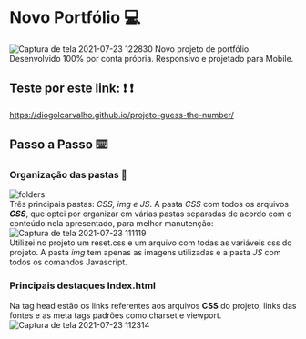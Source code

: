 # Novo Portfólio :computer:
![Captura de tela 2021-07-23 122830](https://user-images.githubusercontent.com/84794798/126805115-0d1d68e8-234d-40cb-843b-ee2e6ebb4229.jpg)
  Novo projeto de portfólio. Desenvolvido 100% por conta própria. Responsivo e projetado para Mobile.
## Teste por este link: :exclamation: :exclamation:
  https://diogolcarvalho.github.io/projeto-guess-the-number/
## Passo a Passo :keyboard:
  ### Organização das pastas :file_folder:
  ![folders](https://user-images.githubusercontent.com/84794798/126793442-1cd8091c-cbda-4035-8593-6387382f18af.jpg)<br/> 
  Três principais pastas: _CSS, img e JS_. A pasta _CSS_ com todos os arquivos __*CSS*__, que optei por organizar em várias pastas separadas de acordo com o conteúdo nela apresentado, para melhor manutenção: <br/> 
  ![Captura de tela 2021-07-23 111119](https://user-images.githubusercontent.com/84794798/126794541-7c684a35-10c6-498c-819f-5c124abe3efe.jpg)<br/> 
Utilizei no projeto um reset.css e um arquivo com todas as variáveis css do projeto. A pasta _img_ tem apenas as imagens utilizadas e a pasta _JS_ com todos os comandos Javascript.  
 ### Principais destaques Index.html 
 Na tag head estão os links referentes aos arquivos __CSS__ do projeto, links das fontes e as meta tags padrões como charset e viewport.
 ![Captura de tela 2021-07-23 112314](https://user-images.githubusercontent.com/84794798/126796196-f2e472d3-8d38-4762-a2fd-72c5926251db.jpg)
